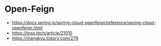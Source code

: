 # Open-Feign

* https://docs.spring.io/spring-cloud-openfeign/reference/spring-cloud-openfeign.html
* https://toss.tech/article/21010
* https://mangkyu.tistory.com/279
